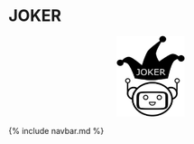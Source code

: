 # JOKER
<p align="center">
  <img src="./img/joker.png" width="120" height="142">
</p>

{% include navbar.md %}

